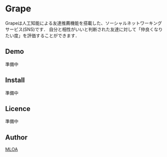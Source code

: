 Grape
====

Grapeは人工知能による友達推薦機能を搭載した、ソーシャルネットワーキングサービス(SNS)です．
自分と相性がいいと判断された友達に対して「仲良くなりたい度」を評価することができます．

## Demo
準備中

## Install
準備中

## Licence
準備中

## Author

[MLOA](https://github.com/MLOA)
